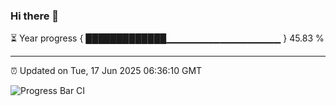 ### Hi there 👋

⏳ Year progress { █████████████▁▁▁▁▁▁▁▁▁▁▁▁▁▁▁▁▁ } 45.83 %

---

⏰ Updated on Tue, 17 Jun 2025 06:36:10 GMT

![Progress Bar CI](https://github.com/ZhaoGui/ZhaoGui/workflows/Progress%20Bar%20CI/badge.svg)
